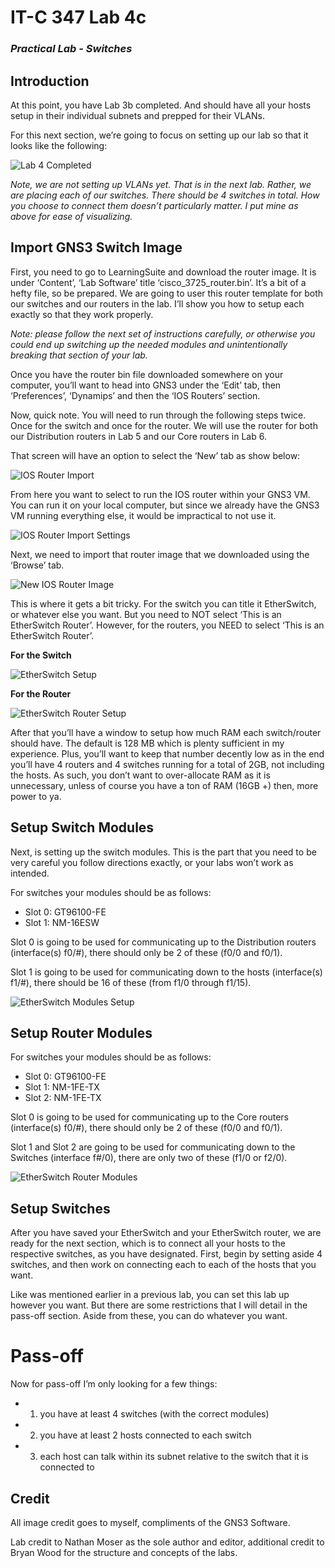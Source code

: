 # IT-C 347 Lab 4c
### *Practical Lab - Switches*
## Introduction

At this point, you have Lab 3b completed. And should have all your hosts setup in their individual subnets and prepped for their VLANs.

For this next section, we’re going to focus on setting up our lab so that it looks like the following:

![Lab 4 Completed](/assets/images/gns3/Lab-4.png "Lab 4 Completed")
 
*Note, we are not setting up VLANs yet. That is in the next lab. Rather, we are placing each of our switches. There should be 4 switches in total. How you choose to connect them doesn’t particularly matter. I put mine as above for ease of visualizing.*

## Import GNS3 Switch Image

First, you need to go to LearningSuite and download the router image. It is under ‘Content’, ‘Lab Software’ title ‘cisco_3725_router.bin’. It’s a bit of a hefty file, so be prepared. We are going to user this router template for both our switches and our routers in the lab. I’ll show you how to setup each exactly so that they work properly. 

*Note: please follow the next set of instructions carefully, or otherwise you could end up switching up the needed modules and unintentionally breaking that section of your lab.*

Once you have the router bin file downloaded somewhere on your computer, you’ll want to head into GNS3 under the ‘Edit’ tab, then ‘Preferences’, ‘Dynamips’ and then the ‘IOS Routers’ section. 

Now, quick note. You will need to run through the following steps twice. Once for the switch and once for the router. We will use the router for both our Distribution routers in Lab 5 and our Core routers in Lab 6.

That screen will have an option to select the ‘New’ tab as show below:

![IOS Router Import](/assets/images/lab4c/import-ios-routers.png "IOS Router Import")
 
From here you want to select to run the IOS router within your GNS3 VM. You can run it on your local computer, but since we already have the GNS3 VM running everything else, it would be impractical to not use it.
 
![IOS Router Import Settings](/assets/images/lab4c/ios-router-import-settings.png "IOS Router Import Settings") 

Next, we need to import that router image that we downloaded using the ‘Browse’ tab.

![New IOS Router Image](/assets/images/lab4c/new-ios-image.png "New IOS Router Image")
 
This is where it gets a bit tricky. For the switch you can title it EtherSwitch, or whatever else you want. But you need to NOT select ‘This is an EtherSwitch Router’. However, for the routers, you NEED to select ‘This is an EtherSwitch Router’.

**For the Switch**									             

![EtherSwitch Setup](/assets/images/lab4c/etherswitch.png "EtherSwitch Setup")

**For the Router**

![EtherSwitch Router Setup](/assets/images/lab4c/etherswitch-router.png "EtherSwitch Router Setup")
       
After that you’ll have a window to setup how much RAM each switch/router should have. The default is 128 MB which is plenty sufficient in my experience. Plus, you’ll want to keep that number decently low as in the end you’ll have 4 routers and 4 switches running for a total of 2GB, not including the hosts. As such, you don’t want to over-allocate RAM as it is unnecessary, unless of course you have a ton of RAM (16GB +) then, more power to ya.

## Setup Switch Modules

Next, is setting up the switch modules. This is the part that you need to be very careful you follow directions exactly, or your labs won’t work as intended.

For switches your modules should be as follows:
-	Slot 0: GT96100-FE
-	Slot 1: NM-16ESW

Slot 0 is going to be used for communicating up to the Distribution routers (interface(s) f0/#), there should only be 2 of these (f0/0 and f0/1).

Slot 1 is going to be used for communicating down to the hosts (interface(s) f1/#), there should be 16 of these (from f1/0 through f1/15).
 
![EtherSwitch Modules Setup](/assets/images/lab4c/etherswitch-switch-modules.png "EtherSwitch Modules Setup")

## Setup Router Modules

For switches your modules should be as follows:
-	Slot 0: GT96100-FE
-	Slot 1: NM-1FE-TX
-	Slot 2: NM-1FE-TX

Slot 0 is going to be used for communicating up to the Core routers (interface(s) f0/#), there should only be 2 of these (f0/0 and f0/1).

Slot 1 and Slot 2 are going to be used for communicating down to the Switches (interface f#/0), there are only two of these (f1/0 or f2/0).
 
![EtherSwitch Router Modules](/assets/images/lab4c/etherswitch-router-modules.png "EtherSwitch Router Modules")

## Setup Switches

After you have saved your EtherSwitch and your EtherSwitch router, we are ready for the next section, which is to connect all your hosts to the respective switches, as you have designated. First, begin by setting aside 4 switches, and then work on connecting each to each of the hosts that you want. 

Like was mentioned earlier in a previous lab, you can set this lab up however you want. But there are some restrictions that I will detail in the pass-off section. Aside from these, you can do whatever you want. 

# Pass-off

Now for pass-off I’m only looking for a few things:
-	1) you have at least 4 switches (with the correct modules)
-	2) you have at least 2 hosts connected to each switch
-	3) each host can talk within its subnet relative to the switch that it is connected to

## Credit

All image credit goes to myself, compliments of the GNS3 Software.

Lab credit to Nathan Moser as the sole author and editor, additional credit to Bryan Wood for the structure and concepts of the labs.
